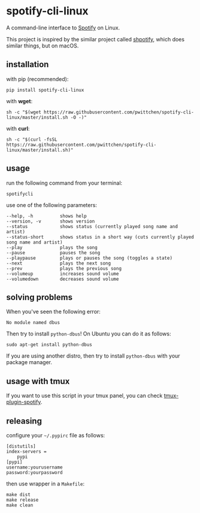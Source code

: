 # spotify-cli-linux
A command-line interface to [Spotify](https://www.spotify.com/) on Linux.

This project is inspired by the similar project called [shpotify](https://github.com/hnarayanan/shpotify), which does similar things, but on macOS.

installation
------------

with pip (recommended):

```
pip install spotify-cli-linux
```

with **wget**:
```
sh -c "$(wget https://raw.githubusercontent.com/pwittchen/spotify-cli-linux/master/install.sh -O -)"
```

with **curl**:
```
sh -c "$(curl -fsSL https://raw.githubusercontent.com/pwittchen/spotify-cli-linux/master/install.sh)"
```

usage
-----

run the following command from your terminal:

```
spotifycli
```

use one of the following parameters:

```
--help, -h          shows help
--version, -v       shows version
--status            shows status (currently played song name and artist)
--status-short      shows status in a short way (cuts currently played song name and artist)
--play              plays the song
--pause             pauses the song
--playpause         plays or pauses the song (toggles a state)
--next              plays the next song
--prev              plays the previous song
--volumeup          increases sound volume
--volumedown        decreases sound volume
```

solving problems
----------------

When you've seen the following error:

```
No module named dbus
```

Then try to install `python-dbus`! On Ubuntu you can do it as follows:

```
sudo apt-get install python-dbus
```

If you are using another distro, then try to install `python-dbus` with your package manager.

usage with tmux
---------------

If you want to use this script in your tmux panel, you can check [tmux-plugin-spotify](https://github.com/pwittchen/tmux-plugin-spotify).

releasing
---------

configure your `~/.pypirc` file as follows:

```
[distutils]
index-servers =
    pypi
[pypi]
username:yourusername
password:yourpassword
```

then use wrapper in a `Makefile`:

```
make dist
make release
make clean
```
